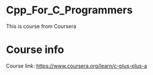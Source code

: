 # Cpp_For_C_Programmers

This is course from Coursera

# Course info
Course link: https://www.coursera.org/learn/c-plus-plus-a
